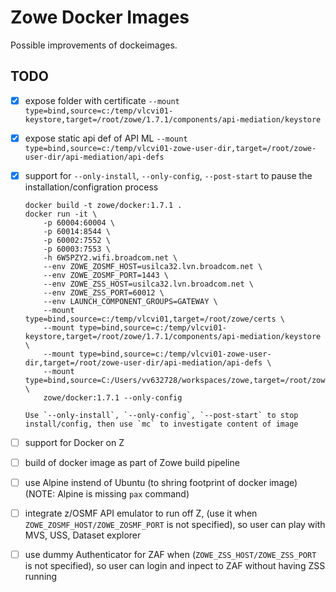 # Zowe Docker Images
Possible improvements of dockeimages.

## TODO

- [x] expose folder with certificate `--mount type=bind,source=c:/temp/vlcvi01-keystore,target=/root/zowe/1.7.1/components/api-mediation/keystore`
- [x] expose static api def of API ML `--mount type=bind,source=c:/temp/vlcvi01-zowe-user-dir,target=/root/zowe-user-dir/api-mediation/api-defs`
- [x] support for `--only-install`, `--only-config`, `--post-start` to pause the installation/configration process

      docker build -t zowe/docker:1.7.1 .
      docker run -it \
          -p 60004:60004 \
          -p 60014:8544 \
          -p 60002:7552 \
          -p 60003:7553 \
          -h 6W5PZY2.wifi.broadcom.net \
          --env ZOWE_ZOSMF_HOST=usilca32.lvn.broadcom.net \
          --env ZOWE_ZOSMF_PORT=1443 \
          --env ZOWE_ZSS_HOST=usilca32.lvn.broadcom.net \
          --env ZOWE_ZSS_PORT=60012 \
          --env LAUNCH_COMPONENT_GROUPS=GATEWAY \
          --mount type=bind,source=c:/temp/vlcvi01,target=/root/zowe/certs \
          --mount type=bind,source=c:/temp/vlcvi01-keystore,target=/root/zowe/1.7.1/components/api-mediation/keystore \
          --mount type=bind,source=c:/temp/vlcvi01-zowe-user-dir,target=/root/zowe-user-dir/api-mediation/api-defs \
          --mount type=bind,source=C:/Users/vv632728/workspaces/zowe,target=/root/zowe/src \
          zowe/docker:1.7.1 --only-config
      
      Use `--only-install`, `--only-config`, `--post-start` to stop install/config, then use `mc` to investigate content of image
 - [ ] support for Docker on Z
 - [ ] build of docker image as part of Zowe build pipeline
 - [ ] use Alpine instend of Ubuntu  (to shring footprint of docker image)  (NOTE: Alpine is missing `pax` command)
 - [ ] integrate z/OSMF API emulator to run off Z, (use it when `ZOWE_ZOSMF_HOST/ZOWE_ZOSMF_PORT` is not specified), so user can play with MVS, USS, Dataset explorer
 - [ ] use dummy Authenticator for ZAF when (`ZOWE_ZSS_HOST/ZOWE_ZSS_PORT` is not specified), so user can login and inpect to ZAF without having ZSS running
 